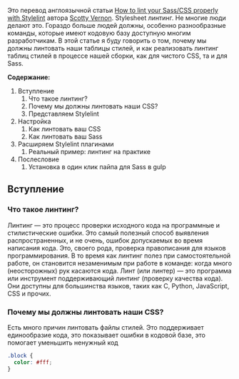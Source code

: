Это перевод англоязычной статьи [How to lint your Sass/CSS properly with Stylelint](http://www.creativenightly.com/2016/02/How-to-lint-your-css-with-stylelint/) автора [Scotty Vernon](https://twitter.com/KingScooty). Stylesheet линтинг. Не многие люди делают это. Гораздо больше людей должны, особенно разнообразные команды, которые имеют кодовую базу доступную многим разработчикам. В этой статье я буду говорить о том, почему мы должны линтовать наши таблицы стилей, и как реализовать линтинг таблиц стилей в процессе нашей сборки, как для чистого CSS, та и для Sass. 

**Содержание:**

1.  Вступление
    1.  Что такое линтинг?
    2.  Почему мы должны линтовать наши CSS?
    3.  Представляем Stylelint
2.  Настройка
    1.  Как линтовать ваш CSS
    2.  Как линтовать ваш Sass
3.  Расширяем Stylelint плагинами
    1.  Реальный пример: линтинг на практике
4.  Послесловие
    1.  Установка в один клик пайпа для Sass в gulp

## Вступление

### Что такое линтинг?

Линтинг — это процесс проверки исходного кода на программные и стилистические ошибки. Это самый полезный способ выявления распространенных, и не очень, ошибок допускаемых во время написания кода. Это, своего рода, проверка правописания для языков программирования. В то время как линтинг полез при самостоятельной работе, он становится незаменимым при работе в команде: когда много (неосторожных) рук касаются кода. Линт (или линтер) — это программа или инструмент поддерживающий линтинг (проверку качества кода). Они доступны для большинства языков, таких как C, Python, JavaScript, CSS и прочих.

### Почему мы должны линтовать наши CSS?

Есть много причин линтовать файлы стилей. Это поддерживает единообразие кода, это показывает ошибки в кодовой базе, это помогает уменьшить ненужный код

```css
.block {
  color: #fff;
}
```
